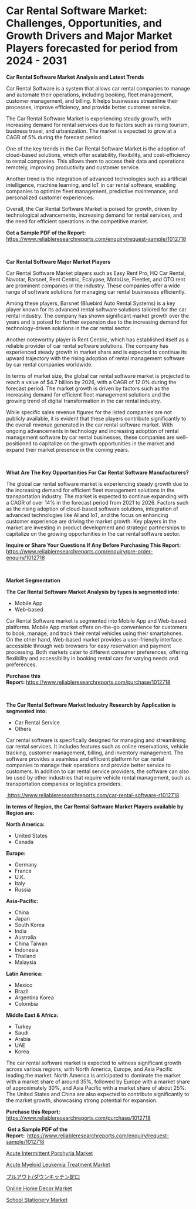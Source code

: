 <p><h1>Car Rental Software Market: Challenges, Opportunities, and Growth Drivers and Major Market Players forecasted for period from 2024 - 2031</h1></p><p><strong>Car Rental Software Market Analysis and Latest Trends</strong></p>
<p><p>Car Rental Software is a system that allows car rental companies to manage and automate their operations, including booking, fleet management, customer management, and billing. It helps businesses streamline their processes, improve efficiency, and provide better customer service.</p><p>The Car Rental Software Market is experiencing steady growth, with increasing demand for rental services due to factors such as rising tourism, business travel, and urbanization. The market is expected to grow at a CAGR of 5% during the forecast period.</p><p>One of the key trends in the Car Rental Software Market is the adoption of cloud-based solutions, which offer scalability, flexibility, and cost-efficiency to rental companies. This allows them to access their data and operations remotely, improving productivity and customer service.</p><p>Another trend is the integration of advanced technologies such as artificial intelligence, machine learning, and IoT in car rental software, enabling companies to optimize fleet management, predictive maintenance, and personalized customer experiences.</p><p>Overall, the Car Rental Software Market is poised for growth, driven by technological advancements, increasing demand for rental services, and the need for efficient operations in the competitive market.</p></p>
<p><strong>Get a Sample PDF of the Report:&nbsp;</strong> <a href="https://www.reliableresearchreports.com/enquiry/request-sample/1012718">https://www.reliableresearchreports.com/enquiry/request-sample/1012718</a></p>
<p>&nbsp;</p>
<p><strong>Car Rental Software Major Market Players</strong></p>
<p><p>Car Rental Software Market players such as Easy Rent Pro, HQ Car Rental, Navotar, Barsnet, Rent Centric, Ecalypse, MotoUse, Fleetlet, and OTO rent are prominent companies in the industry. These companies offer a wide range of software solutions for managing car rental businesses efficiently.</p><p>Among these players, Barsnet (Bluebird Auto Rental Systems) is a key player known for its advanced rental software solutions tailored for the car rental industry. The company has shown significant market growth over the years and is poised for further expansion due to the increasing demand for technology-driven solutions in the car rental sector.</p><p>Another noteworthy player is Rent Centric, which has established itself as a reliable provider of car rental software solutions. The company has experienced steady growth in market share and is expected to continue its upward trajectory with the rising adoption of rental management software by car rental companies worldwide.</p><p>In terms of market size, the global car rental software market is projected to reach a value of $4.7 billion by 2026, with a CAGR of 12.0% during the forecast period. The market growth is driven by factors such as the increasing demand for efficient fleet management solutions and the growing trend of digital transformation in the car rental industry.</p><p>While specific sales revenue figures for the listed companies are not publicly available, it is evident that these players contribute significantly to the overall revenue generated in the car rental software market. With ongoing advancements in technology and increasing adoption of rental management software by car rental businesses, these companies are well-positioned to capitalize on the growth opportunities in the market and expand their market presence in the coming years.</p></p>
<p>&nbsp;</p>
<p><strong>What Are The Key Opportunities For Car Rental Software Manufacturers?</strong></p>
<p><p>The global car rental software market is experiencing steady growth due to the increasing demand for efficient fleet management solutions in the transportation industry. The market is expected to continue expanding with a CAGR of over 14% in the forecast period from 2021 to 2026. Factors such as the rising adoption of cloud-based software solutions, integration of advanced technologies like AI and IoT, and the focus on enhancing customer experience are driving the market growth. Key players in the market are investing in product development and strategic partnerships to capitalize on the growing opportunities in the car rental software sector.</p></p>
<p><strong>Inquire or Share Your Questions If Any Before Purchasing This Report:</strong> <a href="https://www.reliableresearchreports.com/enquiry/pre-order-enquiry/1012718">https://www.reliableresearchreports.com/enquiry/pre-order-enquiry/1012718</a></p>
<p>&nbsp;</p>
<p><strong>Market Segmentation</strong></p>
<p><strong>The Car Rental Software Market Analysis by types is segmented into:</strong></p>
<p><ul><li>Mobile App</li><li>Web-based</li></ul></p>
<p><p>Car Rental Software market is segmented into Mobile App and Web-based platforms. Mobile App market offers on-the-go convenience for customers to book, manage, and track their rental vehicles using their smartphones. On the other hand, Web-based market provides a user-friendly interface accessible through web browsers for easy reservation and payment processing. Both markets cater to different consumer preferences, offering flexibility and accessibility in booking rental cars for varying needs and preferences.</p></p>
<p><strong>Purchase this Report:&nbsp;</strong><a href="https://www.reliableresearchreports.com/purchase/1012718">https://www.reliableresearchreports.com/purchase/1012718</a></p>
<p>&nbsp;</p>
<p><strong>The Car Rental Software Market Industry Research by Application is segmented into:</strong></p>
<p><ul><li>Car Rental Service</li><li>Others</li></ul></p>
<p><p>Car rental software is specifically designed for managing and streamlining car rental services. It includes features such as online reservations, vehicle tracking, customer management, billing, and inventory management. The software provides a seamless and efficient platform for car rental companies to manage their operations and provide better service to customers. In addition to car rental service providers, the software can also be used by other industries that require vehicle rental management, such as transportation companies or logistics providers.</p></p>
<p><a href="https://www.reliableresearchreports.com/car-rental-software-r1012718">&nbsp;https://www.reliableresearchreports.com/car-rental-software-r1012718</a></p>
<p><strong>In terms of Region, the Car Rental Software Market Players available by Region are:</strong></p>
<p>
    <p> <strong> North America: </strong>
        <ul>
            <li>United States</li>
            <li>Canada</li>
        </ul>
        </p> 
    <p> <strong> Europe: </strong>
        <ul>
            <li>Germany</li>
            <li>France</li>
            <li>U.K.</li>
            <li>Italy</li>
            <li>Russia</li>
        </ul>
        </p> 
    <p> <strong> Asia-Pacific: </strong>
        <ul>
            <li>China</li>
            <li>Japan</li>
            <li>South Korea</li>
            <li>India</li>
            <li>Australia</li>
            <li>China Taiwan</li>
            <li>Indonesia</li>
            <li>Thailand</li>
            <li>Malaysia</li>
        </ul>
        </p> 
    <p> <strong> Latin America: </strong>
        <ul>
            <li>Mexico</li>
            <li>Brazil</li>
            <li>Argentina Korea</li>
            <li>Colombia</li>
        </ul>
        </p> 
    <p> <strong> Middle East & Africa: </strong>
        <ul>
            <li>Turkey</li>
            <li>Saudi</li>
            <li>Arabia</li>
            <li>UAE</li>
            <li>Korea</li>
        </ul>
    </p>
    </p>
<p><p>The car rental software market is expected to witness significant growth across various regions, with North America, Europe, and Asia Pacific leading the market. North America is anticipated to dominate the market with a market share of around 35%, followed by Europe with a market share of approximately 30%, and Asia Pacific with a market share of about 25%. The United States and China are also expected to contribute significantly to the market growth, showcasing strong potential for expansion.</p></p>
<p><strong>Purchase this Report: </strong><a href="https://www.reliableresearchreports.com/purchase/1012718">https://www.reliableresearchreports.com/purchase/1012718</a></p>
<p>&nbsp;<strong>Get a Sample PDF of the Report:&nbsp;&nbsp;</strong><a href="https://www.reliableresearchreports.com/enquiry/request-sample/1012718">https://www.reliableresearchreports.com/enquiry/request-sample/1012718</a></p>
<p><strong></strong></p>
<p><p><a href="https://github.com/yazulaeha/Market-Research-Report-List-1/blob/main/acute-intermittent-porphyria-market.md">Acute Intermittent Porphyria Market</a></p><p><a href="https://github.com/haleemasakdiya1/Market-Research-Report-List-1/blob/main/acute-myeloid-leukemia-treatment-market.md">Acute Myeloid Leukemia Treatment Market</a></p><p><a href="https://github.com/DanykaKilback/Market-Research-Report-List-1/blob/main/8755162171618.md">プルアウト/ダウンキッチン蛇口</a></p><p><a href="https://www.linkedin.com/pulse/online-home-decor-market-global-regional-analysis-focus-hsxif?trackingId=jWSC6aKPcuoxJHuvJNEJGg%3D%3D">Online Home Decor Market</a></p><p><a href="https://www.linkedin.com/pulse/global-school-stationery-market-focus-application-end-use-jdwif?trackingId=7rI%2FSSwauQ1tKCIsXL9U7A%3D%3D">School Stationery Market</a></p></p>